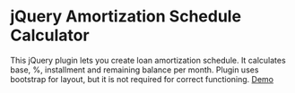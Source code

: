 jQuery Amortization Schedule Calculator
================================

This jQuery plugin lets you create loan amortization schedule. It calculates base, %, installment and remaining balance per month. Plugin uses bootstrap for layout, but it is not required for correct functioning. <a href="https://jlas.idev.ge">Demo</a>
